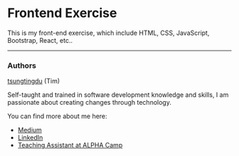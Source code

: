 # Frontend Exercise

This is my front-end exercise, which include HTML, CSS, JavaScript, Bootstrap, React, etc..

---

### Authors

[tsungtingdu](https://github.com/tsungtingdu) (Tim)

Self-taught and trained in software development knowledge and skills, I am passionate about creating changes through technology.

You can find more about me here:

- [Medium](https://medium.com/tds-note)
- [LinkedIn](https://www.linkedin.com/in/tsung-ting-tu/)
- [Teaching Assistant at ALPHA Camp](https://lighthouse.alphacamp.co/users/3247/ta_profile)
